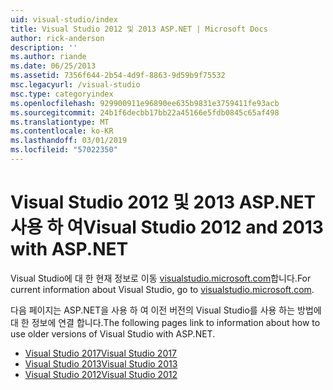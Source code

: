 ```yaml
---
uid: visual-studio/index
title: Visual Studio 2012 및 2013 ASP.NET | Microsoft Docs
author: rick-anderson
description: ''
ms.author: riande
ms.date: 06/25/2013
ms.assetid: 7356f644-2b54-4d9f-8863-9d59b9f75532
msc.legacyurl: /visual-studio
msc.type: categoryindex
ms.openlocfilehash: 929900911e96890ee635b9831e3759411fe93acb
ms.sourcegitcommit: 24b1f6decbb17bb22a45166e5fdb0845c65af498
ms.translationtype: MT
ms.contentlocale: ko-KR
ms.lasthandoff: 03/01/2019
ms.locfileid: "57022350"
---
```

# <a name="visual-studio-2012-and-2013-with-aspnet"></a><span data-ttu-id="13601-102">Visual Studio 2012 및 2013 ASP.NET 사용 하 여</span><span class="sxs-lookup"><span data-stu-id="13601-102">Visual Studio 2012 and 2013 with ASP.NET</span></span>

<span data-ttu-id="13601-103">Visual Studio에 대 한 현재 정보로 이동 [visualstudio.microsoft.com](https://visualstudio.microsoft.com)합니다.</span><span class="sxs-lookup"><span data-stu-id="13601-103">For current information about Visual Studio, go to [visualstudio.microsoft.com](https://visualstudio.microsoft.com).</span></span>

<span data-ttu-id="13601-104">다음 페이지는 ASP.NET을 사용 하 여 이전 버전의 Visual Studio를 사용 하는 방법에 대 한 정보에 연결 합니다.</span><span class="sxs-lookup"><span data-stu-id="13601-104">The following pages link to information about how to use older versions of Visual Studio with ASP.NET.</span></span>

- [<span data-ttu-id="13601-105">Visual Studio 2017</span><span class="sxs-lookup"><span data-stu-id="13601-105">Visual Studio 2017</span></span>](overview/2017/index.md)
- [<span data-ttu-id="13601-106">Visual Studio 2013</span><span class="sxs-lookup"><span data-stu-id="13601-106">Visual Studio 2013</span></span>](overview/2013/index.md)
- [<span data-ttu-id="13601-107">Visual Studio 2012</span><span class="sxs-lookup"><span data-stu-id="13601-107">Visual Studio 2012</span></span>](overview/2012/index.md)
